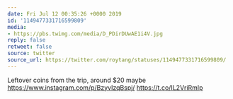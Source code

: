 ```yaml
---
date: Fri Jul 12 00:35:26 +0000 2019
id: '1149477331716599809'
media:
- https://pbs.twimg.com/media/D_PDirDUwAE1i4V.jpg
reply: false
retweet: false
source: twitter
source_url: https://twitter.com/roytang/statuses/1149477331716599809/
---
```


Leftover coins from the trip, around $20 maybe https://www.instagram.com/p/BzyvIzqBspj/ https://t.co/IL2VriRmIp